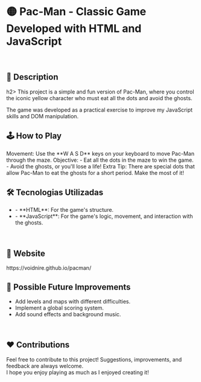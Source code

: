 # 🟡 Pac-Man - Classic Game Developed with HTML and JavaScript
<br/>
<h2>🎯 Description</h2>h2>
This project is a simple and fun version of Pac-Man, where you control the iconic yellow character who must eat all the dots and avoid the ghosts.

The game was developed as a practical exercise to improve my JavaScript skills and DOM manipulation.
</br>

<h2>🕹️ How to Play</h2>
Movement: Use the **W A S D** keys on your keyboard to move Pac-Man through the maze. 
Objective: 
- Eat all the dots in the maze to win the game. 
- Avoid the ghosts, or you'll lose a life! 
Extra Tip: There are special dots that allow Pac-Man to eat the ghosts for a short period. Make the most of it! 
 </br>
 
<h2>🛠️ Tecnologias Utilizadas</h2>
<ul>
  <li>- **HTML**: For the game's structure.</li>
  <li> - **JavaScript**: For the game's logic, movement, and interaction with the ghosts.</li>
</ul>
</br>
<h2>🔗 Website</h2>
https://voidnire.github.io/pacman/
</br>
<h2>🔮 Possible Future Improvements</h2>
<ul>
  <li>Add levels and maps with different difficulties.</li>
  <li>Implement a global scoring system.</li>
  <li>Add sound effects and background music.</li>
</ul>
</br>

<h2>❤️ Contributions</h2>
Feel free to contribute to this project! Suggestions, improvements, and feedback are always welcome.
</br>
I hope you enjoy playing as much as I enjoyed creating it!
